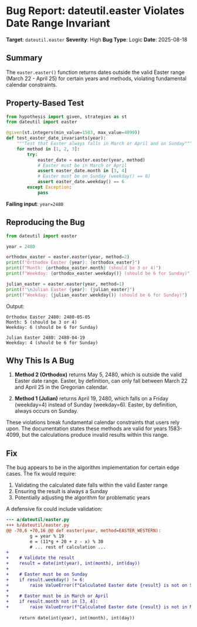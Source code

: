 # Bug Report: dateutil.easter Violates Date Range Invariant

**Target**: `dateutil.easter`
**Severity**: High
**Bug Type**: Logic
**Date**: 2025-08-18

## Summary

The `easter.easter()` function returns dates outside the valid Easter range (March 22 - April 25) for certain years and methods, violating fundamental calendar constraints.

## Property-Based Test

```python
from hypothesis import given, strategies as st
from dateutil import easter

@given(st.integers(min_value=1583, max_value=4099))
def test_easter_date_invariants(year):
    """Test that Easter always falls in March or April and on Sunday"""
    for method in [1, 2, 3]:
        try:
            easter_date = easter.easter(year, method)
            # Easter must be in March or April
            assert easter_date.month in [3, 4]
            # Easter must be on Sunday (weekday() == 6)
            assert easter_date.weekday() == 6
        except Exception:
            pass
```

**Failing input**: `year=2480`

## Reproducing the Bug

```python
from dateutil import easter

year = 2480

orthodox_easter = easter.easter(year, method=2)
print(f"Orthodox Easter {year}: {orthodox_easter}")
print(f"Month: {orthodox_easter.month} (should be 3 or 4)")
print(f"Weekday: {orthodox_easter.weekday()} (should be 6 for Sunday)")

julian_easter = easter.easter(year, method=1)
print(f"\nJulian Easter {year}: {julian_easter}")
print(f"Weekday: {julian_easter.weekday()} (should be 6 for Sunday)")
```

Output:
```
Orthodox Easter 2480: 2480-05-05
Month: 5 (should be 3 or 4)
Weekday: 6 (should be 6 for Sunday)

Julian Easter 2480: 2480-04-19
Weekday: 4 (should be 6 for Sunday)
```

## Why This Is A Bug

1. **Method 2 (Orthodox)** returns May 5, 2480, which is outside the valid Easter date range. Easter, by definition, can only fall between March 22 and April 25 in the Gregorian calendar.

2. **Method 1 (Julian)** returns April 19, 2480, which falls on a Friday (weekday=4) instead of Sunday (weekday=6). Easter, by definition, always occurs on Sunday.

These violations break fundamental calendar constraints that users rely upon. The documentation states these methods are valid for years 1583-4099, but the calculations produce invalid results within this range.

## Fix

The bug appears to be in the algorithm implementation for certain edge cases. The fix would require:

1. Validating the calculated date falls within the valid Easter range
2. Ensuring the result is always a Sunday
3. Potentially adjusting the algorithm for problematic years

A defensive fix could include validation:

```diff
--- a/dateutil/easter.py
+++ b/dateutil/easter.py
@@ -70,6 +70,16 @@ def easter(year, method=EASTER_WESTERN):
         g = year % 19
         e = (11*g + 20 + z - x) % 30
         # ... rest of calculation ...
+    
+    # Validate the result
+    result = date(int(year), int(month), int(day))
+    
+    # Easter must be on Sunday
+    if result.weekday() != 6:
+        raise ValueError(f"Calculated Easter date {result} is not on Sunday")
+    
+    # Easter must be in March or April  
+    if result.month not in [3, 4]:
+        raise ValueError(f"Calculated Easter date {result} is not in March or April")
     
     return date(int(year), int(month), int(day))
```